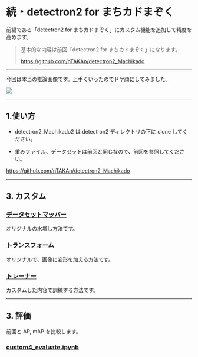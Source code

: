 # 続・detectron2 for まちカドまぞく

前編である「detectron2 for まちカドまぞく」にカスタム機能を追加して精度を高めます。

> 基本的な内容は前回「detectron2 for まちカドまぞく」になります。
>
> https://github.com/nTAKAn/detectron2_Machikado

---

今回は本当の推論画像です。上手くいったのでドヤ顔にしてみました。

<img src=https://user-images.githubusercontent.com/33882378/79108398-34fe8400-7db1-11ea-9b26-08e09e13243f.jpg>

---
## 1.使い方

* detectron2_Machikado2 は detectron2 ディレクトリの下に clone してください。

* 重みファイル、データセットは前回と同じなので、前回を参照してください。

https://github.com/nTAKAn/detectron2_Machikado

---
## 3. カスタム

### [データセットマッパー](https://github.com/nTAKAn/detectron2_Machikado2/blob/master/custom1_DatasetMapper.ipynb)

オリジナルの水増し方法です。

### [トランスフォーム](https://github.com/nTAKAn/detectron2_Machikado2/blob/master/custom2_Transform.ipynb)

オリジナルで、画像に変形を加える方法です。

### [トレーナー](https://github.com/nTAKAn/detectron2_Machikado2/blob/master/custom3_training.ipynb)

カスタムした内容で訓練する方法です。

---
## 3. 評価

前回と AP, mAP を比較します。

### [custom4_evaluate.ipynb](https://github.com/nTAKAn/detectron2_Machikado2/blob/master/custom4_evaluate.ipynb)